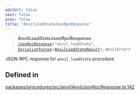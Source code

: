 ```yaml
---
editUrl: false
next: false
prev: false
title: "AnvilLoadStateJsonRpcResponse"
---
```


> **AnvilLoadStateJsonRpcResponse**: [`JsonRpcResponse`](/reference/tevm/jsonrpc/type-aliases/jsonrpcresponse/)\<`"anvil_loadState"`, [`SerializeToJson`](/reference/tevm/procedures/type-aliases/serializetojson/)\<[`AnvilLoadStateResult`](/reference/tevm/actions/type-aliases/anvilloadstateresult/)\>, `AnvilError`\>

JSON-RPC response for `anvil_loadState` procedure

## Defined in

[packages/procedures/src/anvil/AnvilJsonRpcResponse.ts:142](https://github.com/qbzzt/tevm-monorepo/blob/main/packages/procedures/src/anvil/AnvilJsonRpcResponse.ts#L142)
